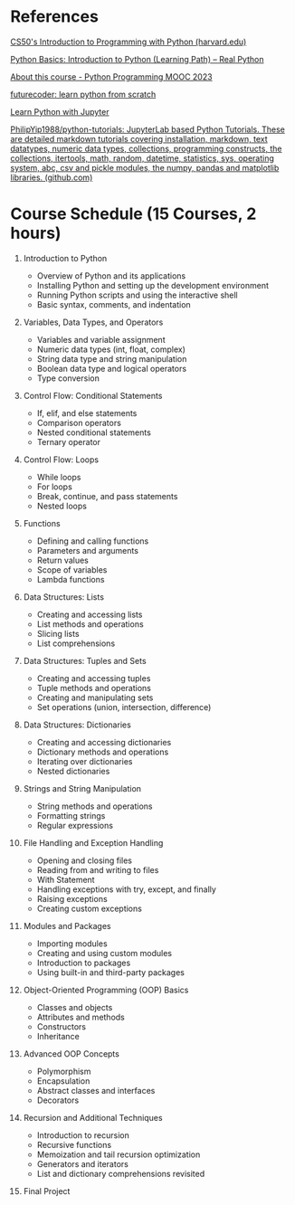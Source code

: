 # References

[CS50&#39;s Introduction to Programming with Python (harvard.edu)](https://cs50.harvard.edu/python/2022/)

[Python Basics: Introduction to Python (Learning Path) – Real Python](https://realpython.com/learning-paths/python-basics/)

[About this course - Python Programming MOOC 2023](https://programming-23.mooc.fi/)

[futurecoder: learn python from scratch](https://futurecoder.io/)

[Learn Python with Jupyter](https://www.learnpythonwithjupyter.com/)

[PhilipYip1988/python-tutorials: JupyterLab based Python Tutorials. These are detailed markdown tutorials covering installation, markdown, text datatypes, numeric data types, collections, programming constructs, the collections, itertools, math, random, datetime, statistics, sys, operating system, abc, csv and pickle modules, the numpy, pandas and matplotlib libraries. (github.com)](https://github.com/PhilipYip1988/python-tutorials/tree/main)

# Course Schedule (15 Courses, 2 hours)

1. Introduction to Python

   - Overview of Python and its applications
   - Installing Python and setting up the development environment
   - Running Python scripts and using the interactive shell
   - Basic syntax, comments, and indentation
2. Variables, Data Types, and Operators

   - Variables and variable assignment
   - Numeric data types (int, float, complex)
   - String data type and string manipulation
   - Boolean data type and logical operators
   - Type conversion
3. Control Flow: Conditional Statements

   - If, elif, and else statements
   - Comparison operators
   - Nested conditional statements
   - Ternary operator
4. Control Flow: Loops

   - While loops
   - For loops
   - Break, continue, and pass statements
   - Nested loops
5. Functions

   - Defining and calling functions
   - Parameters and arguments
   - Return values
   - Scope of variables
   - Lambda functions
6. Data Structures: Lists

   - Creating and accessing lists
   - List methods and operations
   - Slicing lists
   - List comprehensions
7. Data Structures: Tuples and Sets

   - Creating and accessing tuples
   - Tuple methods and operations
   - Creating and manipulating sets
   - Set operations (union, intersection, difference)
8. Data Structures: Dictionaries

   - Creating and accessing dictionaries
   - Dictionary methods and operations
   - Iterating over dictionaries
   - Nested dictionaries
9. Strings and String Manipulation

   - String methods and operations
   - Formatting strings
   - Regular expressions
10. File Handling and Exception Handling

    - Opening and closing files
    - Reading from and writing to files
    - With Statement
    - Handling exceptions with try, except, and finally
    - Raising exceptions
    - Creating custom exceptions
11. Modules and Packages

    - Importing modules
    - Creating and using custom modules
    - Introduction to packages
    - Using built-in and third-party packages
12. Object-Oriented Programming (OOP) Basics

    - Classes and objects
    - Attributes and methods
    - Constructors
    - Inheritance
13. Advanced OOP Concepts

    - Polymorphism
    - Encapsulation
    - Abstract classes and interfaces
    - Decorators
14. Recursion and Additional Techniques

    - Introduction to recursion
    - Recursive functions
    - Memoization and tail recursion optimization
    - Generators and iterators
    - List and dictionary comprehensions revisited
15. Final Project
